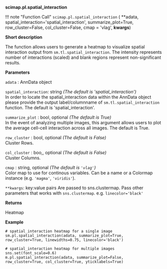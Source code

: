 **scimap.pl.spatial_interaction**

!!! note "Function Call"
    `scimap.pl.spatial_interaction` (
      **adata, 
      spatial_interaction='spatial_interaction',
      summarize_plot=True, 
      row_cluster=False, col_cluster=False,
      cmap = 'vlag', **kwargs**)

**Short description**

The function allows users to generate a heatmap to visualize spatial interaction output from
`sm.tl.spatial_interaction`. The intensity represents number of interactions (scaled) 
and blank regions represent non-significant results.

**Parameters**

`adata` : AnnData object  

`spatial_interaction`: string *(The default is 'spatial_interaction')*  
In order to locate the spatial_interaction data within the AnnData object please provide the output 
label/columnname of `sm.tl.spatial_interaction` function. The default is 'spatial_interaction'.

`summarize_plot` : bool, optional *(The default is True)*   
In the event of analyzing multiple images, this argument allows users to 
plot the average cell-cell interaction across all images. The default is True.

`row_cluster` : bool, optional *(The default is False)*  
Cluster Rows.

`col_cluster` : boo,, optional *(The default is False)*  
Cluster Columns. 

`cmap` : string, optional *(The default is `'vlag'`)*  
Color map to use for continous variables. Can be a name or a Colormap 
instance (e.g. `'magma'`, `'viridis'`). 

`**kwargs`: key:value pairs
Are passed to sns.clustermap. Pass other parameters that works with `sns.clustermap`. e.g. `linecolor='black'`
 

**Returns**

Heatmap

**Example**

```
# spatial_interaction heatmap for a single image
sm.pl.spatial_interaction(adata, summarize_plot=True, row_cluster=True, linewidths=0.75, linecolor='black')
    
# spatial_interaction heatmap for multiple images
sns.set(font_scale=0.6)
m.pl.spatial_interaction(adata, summarize_plot=False, row_cluster=True, col_cluster=True, yticklabels=True)
```
